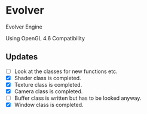 # Evolver
Evolver Engine

Using OpenGL 4.6 Compatibility

## Updates

- [ ] Look at the classes for new functions etc.
- [x] Shader class is completed.
- [x] Texture class is completed.
- [x] Camera class is completed.
- [ ] Buffer class is written but has to be looked anyway.
- [x] Window class is completed.
